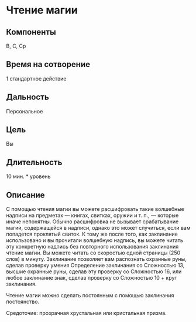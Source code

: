 # Чтение магии

## Компоненты
В, С, Ср

## Время на сотворение
1 стандартное действие

## Дальность
Персональное

## Цель
Вы

## Длительность
10 мин. * уровень

## Описание
С помощью чтения магии вы можете расшифровать такие волшебные надписи на предметах — книгах, свитках, оружии и т. п., — которые иначе непонятны. Обычно расшифровка не вызывает срабатывание магии, содержащейся в надписи, однако это может случиться, если вам попадется проклятый свиток. К тому же после того, как заклинание использовано и вы прочитали волшебную надпись, вы можете читать эту конкретную надпись без повторного использования заклинания чтение магии. Вы можете читать со скоростью одной страницы (250 слов) в минуту. Заклинание позволяет вам распознать охранные руны, сделав проверку умения Определение заклинания со Сложностью 13, высшие охранные руны, сделав эту проверку со Сложностью 16, или любое заклинание знак, сделав проверку со Сложностью 10 + круг заклинания.

Чтение магии можно сделать постоянным с помощью заклинания постоянство.

Средоточие: прозрачная хрустальная или кристальная призма.